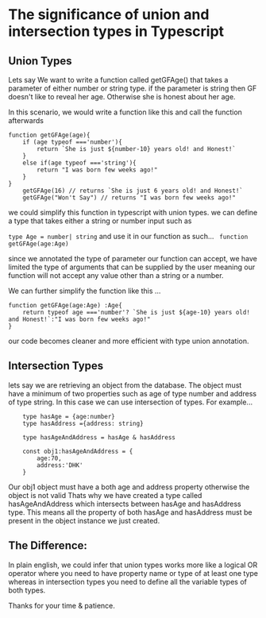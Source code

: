# The significance of union and intersection types in Typescript


## Union Types
Lets say We want to write a function called getGFAge() that takes a parameter of either number or string type. 
if the parameter is string then GF doesn't like to reveal her age. Otherwise she is honest about her age.

In this scenario, we would write a function like this and call the function afterwards 

``` 
function getGFAge(age){
    if (age typeof ==='number'){
        return `She is just ${number-10} years old! and Honest!`
    }
    else if(age typeof ==='string'){
        return "I was born few weeks ago!"
    }
} 
    getGFAge(16) // returns `She is just 6 years old! and Honest!`
    getGFAge("Won't Say") // returns "I was born few weeks ago!"
```

we could simplify this function in typescript with union types. we can define a type that 
takes either a string or number input such as 

``` type Age = number| string ```
and use it in our function as such...
   ``` function getGFAge(age:Age)```

since we annotated the type of parameter our function can accept, we have limited the type of arguments that can be supplied by the user meaning our function will not accept any value other than a string or a number.

We can further simplify the function like this ...

``` 
function getGFAge(age:Age) :Age{
    return typeof age ==='number'? `She is just ${age-10} years old! and Honest!`:"I was born few weeks ago!"
} 
```

our code becomes cleaner and more efficient with type union annotation. 

## Intersection Types

lets say we are retrieving an object from the database. The object must have a minimum of two properties such as
age of type number and address of type string. In this case we can use intersection of types. For example...

```
    type hasAge = {age:number}
    type hasAddress ={address: string}

    type hasAgeAndAddress = hasAge & hasAddress

    const obj1:hasAgeAndAddress = {
        age:70,
        address:'DHK'
    }
```
Our  obj1 object must have a both age and address property otherwise the object is not valid
Thats why we have created a type called hasAgeAndAddress which intersects between hasAge and hasAddress type. This means all
the property of both hasAge and hasAddress must be present in the object instance we just created.

## The Difference:
In plain english, we could infer that union types works more like a logical OR operator where
you need to have property name or type of at least one type whereas in intersection types you need to define all the variable types of both types. 

Thanks for your time & patience.
